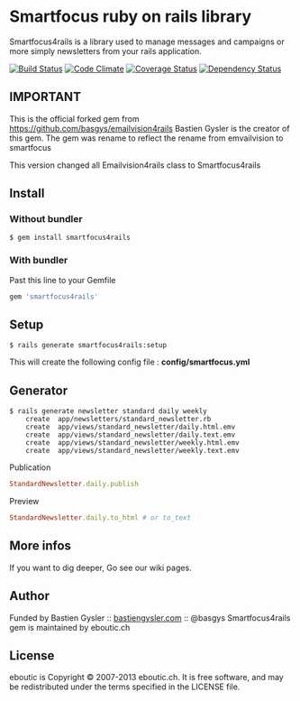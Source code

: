 Smartfocus ruby on rails library
=================================

Smartfocus4rails is a library used to manage messages and campaigns or more simply newsletters from your rails application.

[![Build Status](https://secure.travis-ci.org/eboutic/smartfocus4rails.png)](http://travis-ci.org/eboutic/smartfocus4rails)
[![Code Climate](https://codeclimate.com/github/eboutic/smartfocus4rails.png)](https://codeclimate.com/github/eboutic/smartfocus4rails)
[![Coverage Status](https://coveralls.io/repos/eboutic/smartfocus4rails/badge.png)](https://coveralls.io/r/eboutic/smartfocus4rails)
[![Dependency Status](https://gemnasium.com/eboutic/smartfocus4rails.png)](https://gemnasium.com/eboutic/smartfocus4rails)

IMPORTANT
---------

This is the official forked gem from https://github.com/basgys/emailvision4rails
Bastien Gysler is the creator of this gem.
The gem was rename to reflect the rename from emvailvision to smartfocus

This version changed all Emailvision4rails class to Smartfocus4rails

Install
-------

### Without bundler

```shell
$ gem install smartfocus4rails
```

### With bundler

Past this line to your Gemfile

```ruby
gem 'smartfocus4rails'
```

Setup
-----

```shell
$ rails generate smartfocus4rails:setup
```

This will create the following config file : **config/smartfocus.yml**

Generator
---------

```shell
$ rails generate newsletter standard daily weekly
	create  app/newsletters/standard_newsletter.rb
	create  app/views/standard_newsletter/daily.html.emv
	create  app/views/standard_newsletter/daily.text.emv
	create  app/views/standard_newsletter/weekly.html.emv
	create  app/views/standard_newsletter/weekly.text.emv
```

Publication

```ruby
StandardNewsletter.daily.publish
```

Preview

```ruby
StandardNewsletter.daily.to_html # or to_text
```

More infos
----------

If you want to dig deeper, Go see our wiki pages.

Author
------

Funded by Bastien Gysler :: [bastiengysler.com](http://www.bastiengysler.com/) :: @basgys
Smartfocus4rails gem is maintained by eboutic.ch

License
-------

eboutic is Copyright © 2007-2013 eboutic.ch. It is free software, and may be redistributed under the terms specified in the LICENSE file.